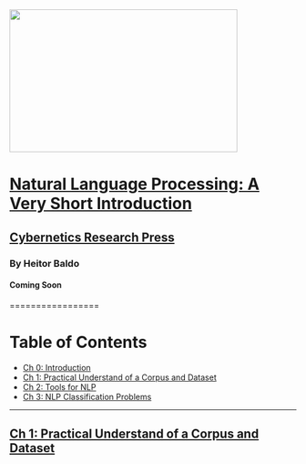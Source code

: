<img src="" data-canonical-src="" width="400" height="250" />

# [Natural Language Processing: A Very Short Introduction](http://cyberneticsresearch.com/books.html)

## [Cybernetics Research Press](http://cyberneticsresearch.com/books.html)

### By Heitor Baldo

#### Coming Soon

=================


Table of Contents
=================

  * [Ch 0: Introduction](#ch-0-introduction)
  * [Ch 1: Practical Understand of a Corpus and Dataset](#ch-1-practical)
  * [Ch 2: Tools for NLP](#ch-2-tools-for-nlp)
  * [Ch 3: NLP Classification Problems](#ch-3-nlp-class)


---

## [Ch 1: Practical Understand of a Corpus and Dataset](01_Introduction#ch-1-practical)
<kbd>
 
</kbd>

